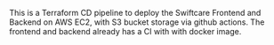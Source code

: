 This is a Terraform CD pipeline to deploy the Swiftcare Frontend and Backend on AWS EC2, with S3 bucket storage via github actions. The frontend and backend already has a CI with with docker image.
